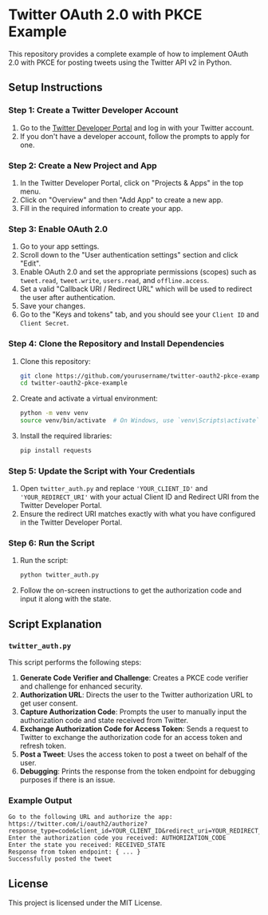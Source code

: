 

# Twitter OAuth 2.0 with PKCE Example

This repository provides a complete example of how to implement OAuth 2.0 with PKCE for posting tweets using the Twitter API v2 in Python.

## Setup Instructions

### Step 1: Create a Twitter Developer Account
1. Go to the [Twitter Developer Portal](https://developer.twitter.com/en) and log in with your Twitter account.
2. If you don't have a developer account, follow the prompts to apply for one.

### Step 2: Create a New Project and App
1. In the Twitter Developer Portal, click on "Projects & Apps" in the top menu.
2. Click on "Overview" and then "Add App" to create a new app.
3. Fill in the required information to create your app.

### Step 3: Enable OAuth 2.0
1. Go to your app settings.
2. Scroll down to the "User authentication settings" section and click "Edit".
3. Enable OAuth 2.0 and set the appropriate permissions (scopes) such as `tweet.read`, `tweet.write`, `users.read`, and `offline.access`.
4. Set a valid "Callback URI / Redirect URL" which will be used to redirect the user after authentication.
5. Save your changes.
6. Go to the "Keys and tokens" tab, and you should see your `Client ID` and `Client Secret`.

### Step 4: Clone the Repository and Install Dependencies
1. Clone this repository:
   ```sh
   git clone https://github.com/yourusername/twitter-oauth2-pkce-example.git
   cd twitter-oauth2-pkce-example
   ```
2. Create and activate a virtual environment:
   ```sh
   python -m venv venv
   source venv/bin/activate  # On Windows, use `venv\Scripts\activate`
   ```
3. Install the required libraries:
   ```sh
   pip install requests
   ```

### Step 5: Update the Script with Your Credentials
1. Open `twitter_auth.py` and replace `'YOUR_CLIENT_ID'` and `'YOUR_REDIRECT_URI'` with your actual Client ID and Redirect URI from the Twitter Developer Portal.
2. Ensure the redirect URI matches exactly with what you have configured in the Twitter Developer Portal.

### Step 6: Run the Script
1. Run the script:
   ```sh
   python twitter_auth.py
   ```
2. Follow the on-screen instructions to get the authorization code and input it along with the state.

## Script Explanation

### `twitter_auth.py`
This script performs the following steps:
1. **Generate Code Verifier and Challenge**: Creates a PKCE code verifier and challenge for enhanced security.
2. **Authorization URL**: Directs the user to the Twitter authorization URL to get user consent.
3. **Capture Authorization Code**: Prompts the user to manually input the authorization code and state received from Twitter.
4. **Exchange Authorization Code for Access Token**: Sends a request to Twitter to exchange the authorization code for an access token and refresh token.
5. **Post a Tweet**: Uses the access token to post a tweet on behalf of the user.
6. **Debugging**: Prints the response from the token endpoint for debugging purposes if there is an issue.

### Example Output
```plaintext
Go to the following URL and authorize the app: https://twitter.com/i/oauth2/authorize?response_type=code&client_id=YOUR_CLIENT_ID&redirect_uri=YOUR_REDIRECT_URI&scope=tweet.read%20tweet.write%20users.read%20offline.access&state=RANDOM_STATE&code_challenge=RANDOM_CHALLENGE&code_challenge_method=S256
Enter the authorization code you received: AUTHORIZATION_CODE
Enter the state you received: RECEIVED_STATE
Response from token endpoint: { ... }
Successfully posted the tweet
```

## License
This project is licensed under the MIT License.
```


